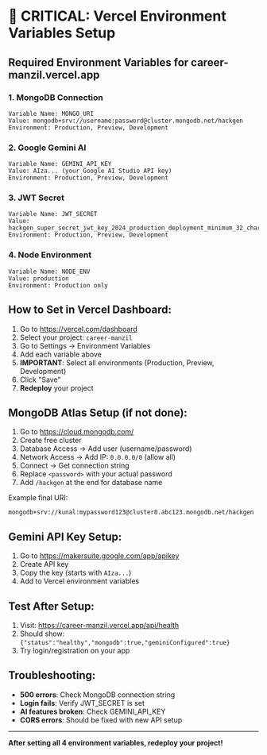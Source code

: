 # 🚨 CRITICAL: Vercel Environment Variables Setup

## Required Environment Variables for career-manzil.vercel.app

### 1. MongoDB Connection
```
Variable Name: MONGO_URI
Value: mongodb+srv://username:password@cluster.mongodb.net/hackgen
Environment: Production, Preview, Development
```

### 2. Google Gemini AI
```
Variable Name: GEMINI_API_KEY  
Value: AIza... (your Google AI Studio API key)
Environment: Production, Preview, Development
```

### 3. JWT Secret
```
Variable Name: JWT_SECRET
Value: hackgen_super_secret_jwt_key_2024_production_deployment_minimum_32_chars
Environment: Production, Preview, Development
```

### 4. Node Environment
```
Variable Name: NODE_ENV
Value: production
Environment: Production only
```

## How to Set in Vercel Dashboard:

1. Go to https://vercel.com/dashboard
2. Select your project: `career-manzil`
3. Go to Settings → Environment Variables
4. Add each variable above
5. **IMPORTANT**: Select all environments (Production, Preview, Development)
6. Click "Save"
7. **Redeploy** your project

## MongoDB Atlas Setup (if not done):

1. Go to https://cloud.mongodb.com/
2. Create free cluster
3. Database Access → Add user (username/password)
4. Network Access → Add IP: `0.0.0.0/0` (allow all)
5. Connect → Get connection string
6. Replace `<password>` with your actual password
7. Add `/hackgen` at the end for database name

Example final URI:
```
mongodb+srv://kunal:mypassword123@cluster0.abc123.mongodb.net/hackgen
```

## Gemini API Key Setup:

1. Go to https://makersuite.google.com/app/apikey
2. Create API key
3. Copy the key (starts with `AIza...`)
4. Add to Vercel environment variables

## Test After Setup:

1. Visit: https://career-manzil.vercel.app/api/health
2. Should show: `{"status":"healthy","mongodb":true,"geminiConfigured":true}`
3. Try login/registration on your app

## Troubleshooting:

- **500 errors**: Check MongoDB connection string
- **Login fails**: Verify JWT_SECRET is set
- **AI features broken**: Check GEMINI_API_KEY
- **CORS errors**: Should be fixed with new API setup

---

**After setting all 4 environment variables, redeploy your project!**